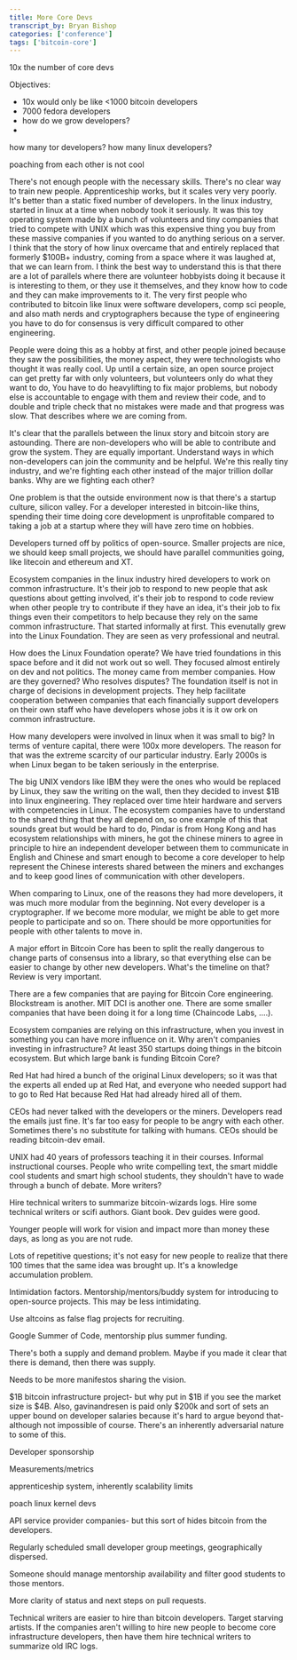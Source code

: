 ```yaml
---
title: More Core Devs
transcript_by: Bryan Bishop
categories: ['conference']
tags: ['bitcoin-core']
---
```


10x the number of core devs

Objectives:

* 10x would only be like <1000 bitcoin developers
* 7000 fedora developers
* how do we grow developers?
*

how many tor developers? how many linux developers?

poaching from each other is not cool

There's not enough people with the necessary skills. There's no clear way to train new people. Apprenticeship works, but it scales very very poorly. It's better than a static fixed number of developers. In the linux industry, started in linux at a time when nobody took it seriously. It was this toy operating system made by a bunch of volunteers and tiny companies that tried to compete with UNIX which was this expensive thing you buy from these massive companies if you wanted to do anything serious on a server. I think that the story of how linux overcame that and entirely replaced that formerly $100B+ industry, coming from a space where it was laughed at, that we can learn from. I think the best way to understand this is that there are a lot of parallels where there are volunteer hobbyists doing it because it is interesting to them, or they use it themselves, and they know how to code and they can make improvements to it. The very first people who contributed to bitcoin like linux were software developers, comp sci people, and also math nerds and cryptographers because the type of engineering you have to do for consensus is very difficult compared to other engineering.

People were doing this as a hobby at first, and other people joined because they saw the possibilities, the money aspect, they were technologists who thought it was really cool. Up until a certain size, an open source project can get pretty far with only volunteers, but volunteers only do what they want to do, You have to do heavylifting to fix major problems, but nobody else is accountable to engage with them and review their code, and to double and triple check that no mistakes were made and that progress was slow. That describes where we are coming from.

It's clear that the parallels between the linux story and bitcoin story are astounding. There are non-developers who will be able to contribute and grow the system. They are equally important. Understand ways in which non-developers can join the community and be helpful. We're this really tiny industry, and we're fighting each other instead of the major trillion dollar banks. Why are we fighting each other?

One problem is that the outside environment now is that there's a startup culture, silicon valley. For a developer interested in bitcoin-like thins, spending their time doing core development is unprofitable compared to taking a job at a startup where they will have zero time on hobbies.

Developers turned off by politics of open-source. Smaller projects are nice, we should keep small projects, we should have parallel communities going, like litecoin and ethereum and XT.

Ecosystem companies in the linux industry hired developers to work on common infrastructure. It's their job to respond to new people that ask questions about getting involved, it's their job to respond to code review when other people try to contribute if they have an idea, it's their job to fix things even their competitors to help because they rely on the same common infrastructure. That started informally at first. This evenutally grew into the Linux Foundation. They are seen as very professional and neutral.

How does the Linux Foundation operate? We have tried foundations in this space before and it did not work out so well. They focused almost entirely on dev and not politics. The money came from member companies. How are they governed? Who resolves disputes? The foundation itself is not in charge of decisions in development projects. They help facilitate cooperation between companies that each financially support developers on their own staff who have developers whose jobs it is it ow ork on common infrastructure.

How many developers were involved in linux when it was small to big? In terms of venture capital, there were 100x more developers. The reason for that was the extreme scarcity of our particular industry. Early 2000s is when Linux began to be taken seriously in the enterprise.

The big UNIX vendors like IBM they were the ones who would be replaced by Linux, they saw the writing on the wall, then they decided to invest $1B into linux engineering. They replaced over time hteir hardware and servers with competencies in Linux. The ecosystem companies have to understand to the shared thing that they all depend on, so one example of this that sounds great but would be hard to do, Pindar is from Hong Kong and has ecosystem relationships with miners, he got the chinese miners to agree in principle to hire an independent developer between them to communicate in English and Chinese and smart enough to become a core developer to help represent the Chinese interests shared between the miners and exchanges and to keep good lines of communication with other developers.

When comparing to Linux, one of the reasons they had more developers, it was much more modular from the beginning. Not every developer is a cryptographer. If we become more modular, we might be able to get more people to participate and so on. There should be more opportunities for people with other talents to move in.

A major effort in Bitcoin Core has been to split the really dangerous to change parts of consensus into a library, so that everything else can be easier to change by other new developers. What's the timeline on that? Review is very important.

There are a few companies that are paying for Bitcoin Core engineering. Blockstream is another. MIT DCI is another one. There are some smaller companies that have been doing it for a long time (Chaincode Labs, ....).

Ecosystem companies are relying on this infrastructure, when you invest in something you can have more influence on it. Why aren't companies investing in infrastructure? At least 350 startups doing things in the bitcoin ecosystem. But which large bank is funding Bitcoin Core?

Red Hat had hired a bunch of the original Linux developers; so it was that the experts all ended up at Red Hat, and everyone who needed support had to go to Red Hat because Red Hat had already hired all of them.

CEOs had never talked with the developers or the miners. Developers read the emails just fine. It's far too easy for people to be angry with each other. Sometimes there's no substitute for talking with humans. CEOs should be reading bitcoin-dev email.

UNIX had 40 years of professors teaching it in their courses. Informal instructional courses. People who write compelling text, the smart middle cool students and smart high school students, they shouldn't have to wade through a bunch of debate. More writers?

Hire technical writers to summarize bitcoin-wizards logs. Hire some technical writers or scifi authors. Giant book. Dev guides were good.

Younger people will work for vision and impact more than money these days, as long as you are not rude.

Lots of repetitive questions; it's not easy for new people to realize that there 100 times that the same idea was brought up. It's a knowledge accumulation problem.

Intimidation factors. Mentorship/mentors/buddy system for introducing to open-source projects. This may be less intimidating.

Use altcoins as false flag projects for recruiting.

Google Summer of Code, mentorship plus summer funding.

There's both a supply and demand problem. Maybe if you made it clear that there is demand, then there was supply.

Needs to be more manifestos sharing the vision.

$1B bitcoin infrastructure project- but why put in $1B if you see the market size is $4B. Also, gavinandresen is paid only $200k and sort of sets an upper bound on developer salaries because it's hard to argue beyond that- although not impossible of course. There's an inherently adversarial nature to some of this.

Developer sponsorship

Measurements/metrics

apprenticeship system, inherently scalability limits

poach linux kernel devs

API service provider companies- but this sort of hides bitcoin from the developers.

Regularly scheduled small developer group meetings, geographically dispersed.

Someone should manage mentorship availability and filter good students to those mentors.

More clarity of status and next steps on pull requests.

Technical writers are easier to hire than bitcoin developers. Target starving artists. If the companies aren't willing to hire new people to become core infrastructure developers, then have them hire technical writers to summarize old IRC logs.
